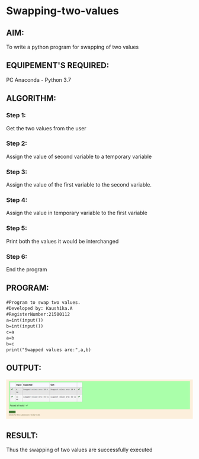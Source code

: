 # Swapping-two-values
## AIM:
To write a python program for swapping of two values
## EQUIPEMENT'S REQUIRED: 
PC
Anaconda - Python 3.7
## ALGORITHM: 
### Step 1:
Get the two values from the user
### Step 2: 
Assign the value of second variable to a temporary variable 
### Step 3: 
Assign the value of the first variable to the second variable.
### Step 4:  
Assign the value in temporary variable to the first variable
### Step 5: 
Print both the values it would be interchanged
### Step 6: 
End the program

## PROGRAM:
~~~
#Program to swap two values.
#Developed by: Kaushika.A
#RegisterNumber:21500112
a=int(input())
b=int(input())
c=a
a=b
b=c
print("Swapped values are:",a,b)
~~~

## OUTPUT:
![GitHub Logo](output.jpg)

## RESULT:
Thus the swapping of two values are successfully executed



